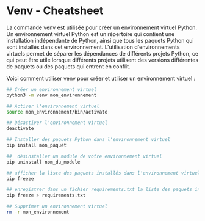 Venv - Cheatsheet
===============
<!-- meta ------------------------------------------------------------------------------

Description ==  Cheatsheet de l'outils Venv
Tags        ==  Cheatsheet Tool Venv Python 

Post_Type   ==  Cheatsheet
Preview     ==  cli
Author      ==  Loxcy

Version     == 0.1
Featured    == True
Visible     == False
Draft       == True

created_at  == 2022-01-10 00:00:00
published_at== 2022-01-10 00:00:00
updated_at   == 2022-01-10 00:00:00


---------------------------------------------------------------------------- endmeta -->

La commande venv est utilisée pour créer un environnement virtuel Python. Un environnement virtuel Python est un répertoire qui contient une installation indépendante de Python, ainsi que tous les paquets Python qui sont installés dans cet environnement. L'utilisation d'environnements virtuels permet de séparer les dépendances de différents projets Python, ce qui peut être utile lorsque différents projets utilisent des versions différentes de paquets ou des paquets qui entrent en conflit.

Voici comment utiliser venv pour créer et utiliser un environnement virtuel :


```bash
## Créer un environnement virtuel 
python3 -m venv mon_environnement

## Activer l'environnement virtuel
source mon_environnement/bin/activate

## Désactiver l'environnement virtuel 
deactivate

## Installer des paquets Python dans l'environnement virtuel
pip install mon_paquet

##  désinstaller un module de votre environnement virtuel
pip uninstall nom_du_module

## afficher la liste des paquets installés dans l'environnement virtuel
pip freeze

## enregistrer dans un fichier requirements.txt la liste des paquets installés dans l'environnement virtuel 
pip freeze > requirements.txt

## Supprimer un environnement virtuel 
rm -r mon_environnement

```
